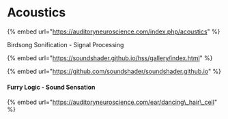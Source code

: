 # Acoustics

{% embed url="https://auditoryneuroscience.com/index.php/acoustics" %}



Birdsong Sonification - Signal Processing

{% embed url="https://soundshader.github.io/hss/gallery/index.html" %}

{% embed url="https://github.com/soundshader/soundshader.github.io" %}

#### Furry Logic - Sound Sensation

{% embed url="https://auditoryneuroscience.com/ear/dancing\_hair\_cell" %}



